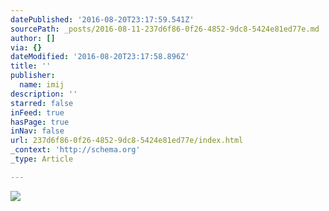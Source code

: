 ```yaml
---
datePublished: '2016-08-20T23:17:59.541Z'
sourcePath: _posts/2016-08-11-237d6f86-0f26-4852-9dc8-5424e81ed77e.md
author: []
via: {}
dateModified: '2016-08-20T23:17:58.896Z'
title: ''
publisher:
  name: imij
description: ''
starred: false
inFeed: true
hasPage: true
inNav: false
url: 237d6f86-0f26-4852-9dc8-5424e81ed77e/index.html
_context: 'http://schema.org'
_type: Article

---
```

![](https://the-grid-user-content.s3-us-west-2.amazonaws.com/ffa2d502-1a8f-4e09-8b7e-ab81a5c43986.jpg)